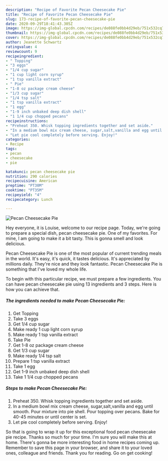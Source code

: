 ```yaml
---
description: "Recipe of Favorite Pecan Cheesecake Pie"
title: "Recipe of Favorite Pecan Cheesecake Pie"
slug: 173-recipe-of-favorite-pecan-cheesecake-pie
date: 2020-09-29T18:41:43.305Z
image: https://img-global.cpcdn.com/recipes/de088fe0bb4d29eb/751x532cq70/pecan-cheesecake-pie-recipe-main-photo.jpg
thumbnail: https://img-global.cpcdn.com/recipes/de088fe0bb4d29eb/751x532cq70/pecan-cheesecake-pie-recipe-main-photo.jpg
cover: https://img-global.cpcdn.com/recipes/de088fe0bb4d29eb/751x532cq70/pecan-cheesecake-pie-recipe-main-photo.jpg
author: Jeanette Schwartz
ratingvalue: 4
reviewcount: 9
recipeingredient:
- " Topping"
- "3 eggs"
- "1/4 cup sugar"
- "1 cup light corn syrup"
- "1 tsp vanilla extract"
- " Pie"
- "1-8 oz package cream cheese"
- "1/3 cup sugar"
- "1/4 tsp salt"
- "1 tsp vanilla extract"
- "1 egg"
- "1-9 inch unbaked deep dish shell"
- "1 1/4 cup chopped pecans"
recipeinstructions:
- "Preheat 350. Whisk topping ingredients together and set aside."
- "In a medium bowl mix cream cheese, sugar,salt,vanilla and egg until smooth. Pour mixture into pie shell. Pour topping over pecans. Bake for 40-45 minutes or until center is set."
- "Let pie cool completely before serving. Enjoy!"
categories:
- Recipe
tags:
- pecan
- cheesecake
- pie

katakunci: pecan cheesecake pie 
nutrition: 290 calories
recipecuisine: American
preptime: "PT30M"
cooktime: "PT35M"
recipeyield: "4"
recipecategory: Lunch

---
```



![Pecan Cheesecake Pie](https://img-global.cpcdn.com/recipes/de088fe0bb4d29eb/751x532cq70/pecan-cheesecake-pie-recipe-main-photo.jpg)

Hey everyone, it is Louise, welcome to our recipe page. Today, we're going to prepare a special dish, pecan cheesecake pie. One of my favorites. For mine, I am going to make it a bit tasty. This is gonna smell and look delicious.

Pecan Cheesecake Pie is one of the most popular of current trending meals in the world. It's easy, it's quick, it tastes delicious. It's appreciated by millions daily. They're nice and they look fantastic. Pecan Cheesecake Pie is something that I've loved my whole life.




To begin with this particular recipe, we must prepare a few ingredients. You can have pecan cheesecake pie using 13 ingredients and 3 steps. Here is how you can achieve that.

<!--inarticleads1-->

##### The ingredients needed to make Pecan Cheesecake Pie:

1. Get  Topping
1. Take 3 eggs
1. Get 1/4 cup sugar
1. Make ready 1 cup light corn syrup
1. Make ready 1 tsp vanilla extract
1. Take  Pie
1. Get 1-8 oz package cream cheese
1. Get 1/3 cup sugar
1. Make ready 1/4 tsp salt
1. Prepare 1 tsp vanilla extract
1. Take 1 egg
1. Get 1-9 inch unbaked deep dish shell
1. Take 1 1/4 cup chopped pecans




<!--inarticleads2-->

##### Steps to make Pecan Cheesecake Pie:

1. Preheat 350. Whisk topping ingredients together and set aside.
1. In a medium bowl mix cream cheese, sugar,salt,vanilla and egg until smooth. Pour mixture into pie shell. Pour topping over pecans. Bake for 40-45 minutes or until center is set.
1. Let pie cool completely before serving. Enjoy!




So that is going to wrap it up for this exceptional food pecan cheesecake pie recipe. Thanks so much for your time. I'm sure you will make this at home. There's gonna be more interesting food in home recipes coming up. Remember to save this page in your browser, and share it to your loved ones, colleague and friends. Thank you for reading. Go on get cooking!
